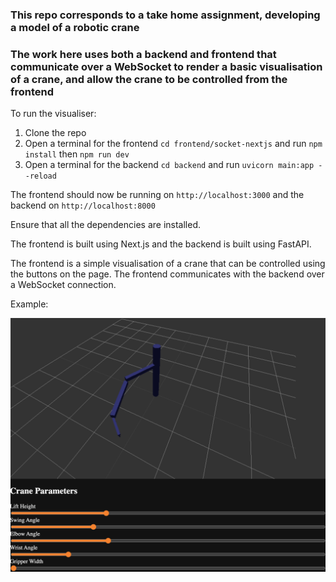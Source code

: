 ### This repo corresponds to a take home assignment, developing a model of a robotic crane

### The work here uses both a backend and frontend that communicate over a WebSocket to render a basic visualisation of a crane, and allow the crane to be controlled from the frontend

To run the visualiser:

1. Clone the repo
2. Open a terminal for the frontend `cd frontend/socket-nextjs` and run `npm install` then `npm run dev`
3. Open a terminal for the backend `cd backend` and run `uvicorn main:app --reload`

The frontend should now be running on `http://localhost:3000` and the backend on `http://localhost:8000`

Ensure that all the dependencies are installed.

The frontend is built using Next.js and the backend is built using FastAPI.

The frontend is a simple visualisation of a crane that can be controlled using the buttons on the page. The frontend communicates with the backend over a WebSocket connection.

Example:

![Crane](img/screenshot.png)